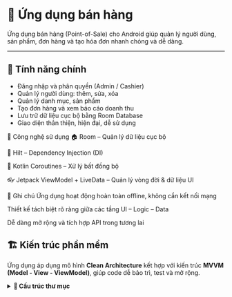 # 📱 Ứng dụng bán hàng

Ứng dụng bán hàng (Point-of-Sale) cho Android giúp quản lý người dùng, sản phẩm, đơn hàng và tạo hóa đơn nhanh chóng và dễ dàng.

---

## 🚀 Tính năng chính

- Đăng nhập và phân quyền (Admin / Cashier)
- Quản lý người dùng: thêm, sửa, xóa
- Quản lý danh mục, sản phẩm
- Tạo đơn hàng và xem báo cáo doanh thu
- Lưu trữ dữ liệu cục bộ bằng Room Database
- Giao diện thân thiện, hiện đại, dễ sử dụng

🧰 Công nghệ sử dụng
🏠 Room – Quản lý dữ liệu cục bộ

💉 Hilt – Dependency Injection (DI)

🔁 Kotlin Coroutines – Xử lý bất đồng bộ

👓 Jetpack ViewModel + LiveData – Quản lý vòng đời & dữ liệu UI

📌 Ghi chú
Ứng dụng hoạt động hoàn toàn offline, không cần kết nối mạng

Thiết kế tách biệt rõ ràng giữa các tầng UI – Logic – Data

Dễ dàng mở rộng và tích hợp API trong tương lai

## 🏗️ Kiến trúc phần mềm

Ứng dụng áp dụng mô hình **Clean Architecture** kết hợp với kiến trúc **MVVM (Model - View - ViewModel)**, giúp code dễ bảo trì, test và mở rộng.

<details>
<summary><b>📁 Cấu trúc thư mục</b></summary>

```plaintext
📦 presentation/
 ┣ 📂 views              → Giao diện: Fragment, Activity
 ┗ 📂 viewmodel          → ViewModel xử lý logic giao diện

📦 domain/
 ┣ 📂 model              → Định nghĩa các entity (MainUser, Product, Order,...)
 ┣ 📂 repository         → Interface kết nối giữa tầng domain và data
 ┗ 📂 use_case           → Xử lý logic nghiệp vụ (đăng nhập, lưu dữ liệu,...)

📦 data/
 ┣ 📂 locale             → Room DAO, Database (dữ liệu cục bộ)
 ┗ 📂 repository         → Triển khai các interface từ domain

📦 di/                   → Cấu hình Dependency Injection (Hilt)
📦 utils/                → Các hằng số, hàm tiện ích dùng chung
📄 MyApplication.kt      → Lớp khởi tạo ứng dụng (Application class)

